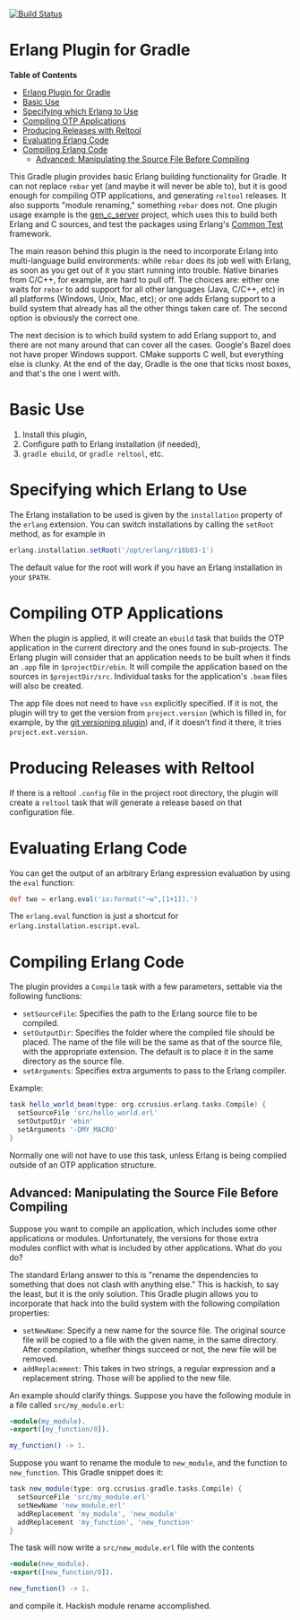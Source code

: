 [![Build Status](https://travis-ci.org/ccrusius/gradle-erlang-plugin.svg?branch=master)](https://travis-ci.org/ccrusius/gradle-erlang-plugin)

# Erlang Plugin for Gradle

<!-- markdown-toc start - Don't edit this section. Run M-x markdown-toc-generate-toc again -->
**Table of Contents**

- [Erlang Plugin for Gradle](#erlang-plugin-for-gradle)
- [Basic Use](#basic-use)
- [Specifying which Erlang to Use](#specifying-which-erlang-to-use)
- [Compiling OTP Applications](#compiling-otp-applications)
- [Producing Releases with Reltool](#producing-releases-with-reltool)
- [Evaluating Erlang Code](#evaluating-erlang-code)
- [Compiling Erlang Code](#compiling-erlang-code)
    - [Advanced: Manipulating the Source File Before Compiling](#advanced-manipulating-the-source-file-before-compiling)

<!-- markdown-toc end -->

This Gradle plugin provides basic Erlang building functionality for
Gradle. It can not replace `rebar` yet (and maybe it will never be
able to), but it is good enough for compiling OTP applications, and
generating `reltool` releases. It also supports "module renaming,"
something `rebar` does not. One plugin usage example is the
[gen_c_server](https://github.com/ccrusius/gen_c_server) project,
which uses this to build both Erlang and C sources, and test the
packages using Erlang's
[Common Test](http://erlang.org/doc/man/ct.html) framework.

The main reason behind this plugin is the need to incorporate Erlang
into multi-language build environments: while `rebar` does its job
well with Erlang, as soon as you get out of it you start running into
trouble. Native binaries from C/C++, for example, are hard to pull
off. The choices are: either one waits for `rebar` to add support for
all other languages (Java, C/C++, etc) in all platforms (Windows,
Unix, Mac, etc); or one adds Erlang support to a build system that
already has all the other things taken care of. The second option is
obviously the correct one.

The next decision is to which build system to add Erlang support to,
and there are not many around that can cover all the cases. Google's
Bazel does not have proper Windows support. CMake supports C well,
but everything else is clunky. At the end of the day, Gradle is the
one that ticks most boxes, and that's the one I went with.

# Basic Use

1. Install this plugin,
2. Configure path to Erlang installation (if needed),
3. `gradle ebuild`, or `gradle reltool`, etc.

# Specifying which Erlang to Use

The Erlang installation to be used is given by the `installation`
property of the `erlang` extension. You can switch installations by
calling the `setRoot` method, as for example in
```groovy
erlang.installation.setRoot('/opt/erlang/r16b03-1')
```
The default value for the root will work if you have an Erlang
installation in your `$PATH`.

# Compiling OTP Applications

When the plugin is applied, it will create an `ebuild` task that
builds the OTP application in the current directory and the ones found
in sub-projects. The Erlang plugin will consider that an application
needs to be built when it finds an `.app` file in
`$projectDir/ebin`. It will compile the application based on
the sources in `$projectDir/src`. Individual tasks for the application's `.beam`
files will also be created.

The app file does not need to have `vsn` explicitly specified. If it
is not, the plugin will try to get the version from `project.version`
(which is filled in, for example, by the
[git versioning plugin](https://plugins.gradle.org/plugin/com.zoltu.git-versioning))
and, if it doesn't find it there, it tries `project.ext.version`.

# Producing Releases with Reltool

If there is a reltool `.config` file in the project root directory,
the plugin will create a `reltool` task that will generate a release
based on that configuration file.

# Evaluating Erlang Code

You can get the output of an arbitrary Erlang expression evaluation by
using the `eval` function:
```groovy
def two = erlang.eval('io:format("~w",[1+1]).')
```
The `erlang.eval` function is just a shortcut for
`erlang.installation.escript.eval`.

# Compiling Erlang Code

The plugin provides a `Compile` task with a few parameters, settable via
the following functions:

* `setSourceFile`: Specifies the path to the Erlang source file to be
  compiled.
* `setOutputDir`: Specifies the folder where the compiled file should
  be placed. The name of the file will be the same as that of the
  source file, with the appropriate extension. The default is to place
  it in the same directory as the source file.
* `setArguments`: Specifies extra arguments to pass to the Erlang
  compiler.

Example:
```groovy
task hello_world_beam(type: org.ccrusius.erlang.tasks.Compile) {
  setSourceFile 'src/hello_world.erl'
  setOutputDir 'ebin'
  setArguments '-DMY_MACRO'
}
```

Normally one will not have to use this task, unless Erlang is being
compiled outside of an OTP application structure.

## Advanced: Manipulating the Source File Before Compiling

Suppose you want to compile an application, which includes some other
applications or modules. Unfortunately, the versions for those extra
modules conflict with what is included by other applications. What do
you do?

The standard Erlang answer to this is "rename the dependencies to
something that does not clash with anything else." This is hackish, to
say the least, but it is the only solution. This Gradle plugin allows
you to incorporate that hack into the build system with the following
compilation properties:

* `setNewName`: Specify a new name for the source file. The original
  source file will be copied to a file with the given name, in the
  same directory. After compilation, whether things succeed or not,
  the new file will be removed.
* `addReplacement`: This takes in two strings, a regular expression
  and a replacement string. Those will be applied to the new file.

An example should clarify things. Suppose you have the following
module in a file called `src/my_module.erl`:
```erlang
-module(my_module).
-export([my_function/0]).

my_function() -> 1.
```
Suppose you want to rename the module to `new_module`, and the
function to `new_function`. This Gradle snippet does it:
```groovy
task new_module(type: org.ccrusius.gradle.tasks.Compile) {
  setSourceFile 'src/my_module.erl'
  setNewName 'new_module.erl'
  addReplacement 'my_module', 'new_module'
  addReplacement 'my_function', 'new_function'
}
```
The task will now write a `src/new_module.erl` file with the contents
```erlang
-module(new_module).
-export([new_function/0]).

new_function() -> 1.
```
and compile it. Hackish module rename accomplished.
